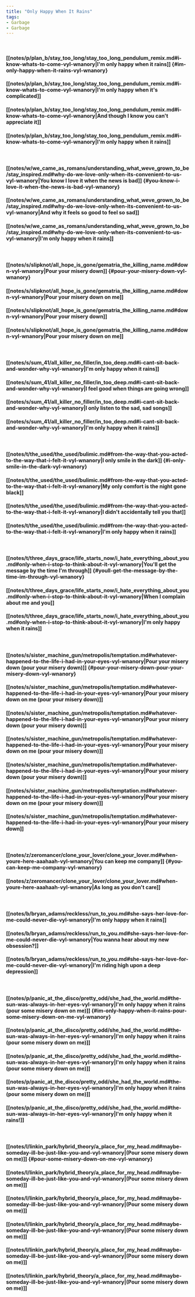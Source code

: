 ```yaml
---
title: "Only Happy When It Rains"
tags:
- Garbage
- Garbage
---
```

&nbsp;
#### [[notes/p/plan_b/stay_too_long/stay_too_long_pendulum_remix.md#i-know-whats-to-come-vyl-wnanory|I'm only happy when it rains]] {#im-only-happy-when-it-rains-vyl-wnanory}
#### [[notes/p/plan_b/stay_too_long/stay_too_long_pendulum_remix.md#i-know-whats-to-come-vyl-wnanory|I'm only happy when it's complicated]]
#### [[notes/p/plan_b/stay_too_long/stay_too_long_pendulum_remix.md#i-know-whats-to-come-vyl-wnanory|And though I know you can't appreciate it]]
#### [[notes/p/plan_b/stay_too_long/stay_too_long_pendulum_remix.md#i-know-whats-to-come-vyl-wnanory|I'm only happy when it rains]]
&nbsp;
#### [[notes/w/we_came_as_romans/understanding_what_weve_grown_to_be/stay_inspired.md#why-do-we-love-only-when-its-convenient-to-us-vyl-wnanory|You know I love it when the news is bad]] {#you-know-i-love-it-when-the-news-is-bad-vyl-wnanory}
#### [[notes/w/we_came_as_romans/understanding_what_weve_grown_to_be/stay_inspired.md#why-do-we-love-only-when-its-convenient-to-us-vyl-wnanory|And why it feels so good to feel so sad]]
#### [[notes/w/we_came_as_romans/understanding_what_weve_grown_to_be/stay_inspired.md#why-do-we-love-only-when-its-convenient-to-us-vyl-wnanory|I'm only happy when it rains]]
&nbsp;
#### [[notes/s/slipknot/all_hope_is_gone/gematria_the_killing_name.md#down-vyl-wnanory|Pour your misery down]] {#pour-your-misery-down-vyl-wnanory}
#### [[notes/s/slipknot/all_hope_is_gone/gematria_the_killing_name.md#down-vyl-wnanory|Pour your misery down on me]]
#### [[notes/s/slipknot/all_hope_is_gone/gematria_the_killing_name.md#down-vyl-wnanory|Pour your misery down]]
#### [[notes/s/slipknot/all_hope_is_gone/gematria_the_killing_name.md#down-vyl-wnanory|Pour your misery down on me]]
&nbsp;
#### [[notes/s/sum_41/all_killer_no_filler/in_too_deep.md#i-cant-sit-back-and-wonder-why-vyl-wnanory|I'm only happy when it rains]]
#### [[notes/s/sum_41/all_killer_no_filler/in_too_deep.md#i-cant-sit-back-and-wonder-why-vyl-wnanory|I feel good when things are going wrong]]
#### [[notes/s/sum_41/all_killer_no_filler/in_too_deep.md#i-cant-sit-back-and-wonder-why-vyl-wnanory|I only listen to the sad, sad songs]]
#### [[notes/s/sum_41/all_killer_no_filler/in_too_deep.md#i-cant-sit-back-and-wonder-why-vyl-wnanory|I'm only happy when it rains]]
&nbsp;
#### [[notes/t/the_used/the_used/bulimic.md#from-the-way-that-you-acted-to-the-way-that-i-felt-it-vyl-wnanory|I only smile in the dark]] {#i-only-smile-in-the-dark-vyl-wnanory}
#### [[notes/t/the_used/the_used/bulimic.md#from-the-way-that-you-acted-to-the-way-that-i-felt-it-vyl-wnanory|My only comfort is the night gone black]]
#### [[notes/t/the_used/the_used/bulimic.md#from-the-way-that-you-acted-to-the-way-that-i-felt-it-vyl-wnanory|I didn't accidentally tell you that]]
#### [[notes/t/the_used/the_used/bulimic.md#from-the-way-that-you-acted-to-the-way-that-i-felt-it-vyl-wnanory|I'm only happy when it rains]]
&nbsp;
#### [[notes/t/three_days_grace/life_starts_now/i_hate_everything_about_you.md#only-when-i-stop-to-think-about-it-vyl-wnanory|You'll get the message by the time I'm through]] {#youll-get-the-message-by-the-time-im-through-vyl-wnanory}
#### [[notes/t/three_days_grace/life_starts_now/i_hate_everything_about_you.md#only-when-i-stop-to-think-about-it-vyl-wnanory|When I complain about me and you]]
#### [[notes/t/three_days_grace/life_starts_now/i_hate_everything_about_you.md#only-when-i-stop-to-think-about-it-vyl-wnanory|I'm only happy when it rains]]
&nbsp;
#### [[notes/s/sister_machine_gun/metropolis/temptation.md#whatever-happened-to-the-life-i-had-in-your-eyes-vyl-wnanory|Pour your misery down (pour your misery down)]] {#pour-your-misery-down-pour-your-misery-down-vyl-wnanory}
#### [[notes/s/sister_machine_gun/metropolis/temptation.md#whatever-happened-to-the-life-i-had-in-your-eyes-vyl-wnanory|Pour your misery down on me (pour your misery down)]]
#### [[notes/s/sister_machine_gun/metropolis/temptation.md#whatever-happened-to-the-life-i-had-in-your-eyes-vyl-wnanory|Pour your misery down (pour your misery down)]]
#### [[notes/s/sister_machine_gun/metropolis/temptation.md#whatever-happened-to-the-life-i-had-in-your-eyes-vyl-wnanory|Pour your misery down on me (pour your misery down)]]
#### [[notes/s/sister_machine_gun/metropolis/temptation.md#whatever-happened-to-the-life-i-had-in-your-eyes-vyl-wnanory|Pour your misery down (pour your misery down)]]
#### [[notes/s/sister_machine_gun/metropolis/temptation.md#whatever-happened-to-the-life-i-had-in-your-eyes-vyl-wnanory|Pour your misery down on me (pour your misery down)]]
#### [[notes/s/sister_machine_gun/metropolis/temptation.md#whatever-happened-to-the-life-i-had-in-your-eyes-vyl-wnanory|Pour your misery down]]
&nbsp;
#### [[notes/z/zeromancer/clone_your_lover/clone_your_lover.md#when-youre-here-aaahaah-vyl-wnanory|You can keep me company]] {#you-can-keep-me-company-vyl-wnanory}
#### [[notes/z/zeromancer/clone_your_lover/clone_your_lover.md#when-youre-here-aaahaah-vyl-wnanory|As long as you don't care]]
&nbsp;
#### [[notes/b/bryan_adams/reckless/run_to_you.md#she-says-her-love-for-me-could-never-die-vyl-wnanory|I'm only happy when it rains]]
#### [[notes/b/bryan_adams/reckless/run_to_you.md#she-says-her-love-for-me-could-never-die-vyl-wnanory|You wanna hear about my new obsession?]]
#### [[notes/b/bryan_adams/reckless/run_to_you.md#she-says-her-love-for-me-could-never-die-vyl-wnanory|I'm riding high upon a deep depression]]
&nbsp;
#### [[notes/p/panic_at_the_disco/pretty_odd/she_had_the_world.md#the-sun-was-always-in-her-eyes-vyl-wnanory|I'm only happy when it rains (pour some misery down on me)]] {#im-only-happy-when-it-rains-pour-some-misery-down-on-me-vyl-wnanory}
#### [[notes/p/panic_at_the_disco/pretty_odd/she_had_the_world.md#the-sun-was-always-in-her-eyes-vyl-wnanory|I'm only happy when it rains (pour some misery down on me)]]
#### [[notes/p/panic_at_the_disco/pretty_odd/she_had_the_world.md#the-sun-was-always-in-her-eyes-vyl-wnanory|I'm only happy when it rains (pour some misery down on me)]]
#### [[notes/p/panic_at_the_disco/pretty_odd/she_had_the_world.md#the-sun-was-always-in-her-eyes-vyl-wnanory|I'm only happy when it rains (pour some misery down on me)]]
#### [[notes/p/panic_at_the_disco/pretty_odd/she_had_the_world.md#the-sun-was-always-in-her-eyes-vyl-wnanory|I'm only happy when it rains!]]
&nbsp;
#### [[notes/l/linkin_park/hybrid_theory/a_place_for_my_head.md#maybe-someday-ill-be-just-like-you-and-vyl-wnanory|(Pour some misery down on me)]] {#pour-some-misery-down-on-me-vyl-wnanory}
#### [[notes/l/linkin_park/hybrid_theory/a_place_for_my_head.md#maybe-someday-ill-be-just-like-you-and-vyl-wnanory|(Pour some misery down on me)]]
#### [[notes/l/linkin_park/hybrid_theory/a_place_for_my_head.md#maybe-someday-ill-be-just-like-you-and-vyl-wnanory|(Pour some misery down on me)]]
#### [[notes/l/linkin_park/hybrid_theory/a_place_for_my_head.md#maybe-someday-ill-be-just-like-you-and-vyl-wnanory|(Pour some misery down on me)]]
#### [[notes/l/linkin_park/hybrid_theory/a_place_for_my_head.md#maybe-someday-ill-be-just-like-you-and-vyl-wnanory|(Pour some misery down on me)]]
#### [[notes/l/linkin_park/hybrid_theory/a_place_for_my_head.md#maybe-someday-ill-be-just-like-you-and-vyl-wnanory|(Pour some misery down on me)]]
